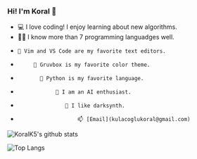 ### Hi! I'm Koral 👋

- 💻 I love coding! I enjoy learning about new algorithms.
-    👨‍💻 I know more than 7 programming languadges well.
-     📜 Vim and VS Code are my favorite text editors.
-          🤔 Gruvbox is my favorite color theme.
-            🐍 Python is my favorite language.
-                 🧠 I am an AI enthusiast.
-                    🎵 I like darksynth.
-                        📫 [Email](kulacoglukoral@gmail.com)

![KoralK5's github stats](https://github-readme-stats.vercel.app/api?username=KoralK5&show_icons=true&theme=gruvbox)

![Top Langs](https://github-readme-stats.vercel.app/api/top-langs/?username=KoralK5&show_icons=true&theme=gruvbox)
